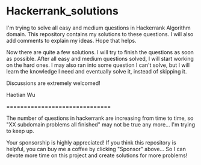 # Hackerrank_solutions
I'm trying to solve all easy and medium questions in Hackerrank Algorithm domain. This repository contains my solutions to these questions. I will also add comments to explain my ideas. Hope that helps.

Now there are quite a few solutions. I will try to finish the questions as soon as possible. After all easy and medium questions solved, I will start working on the hard ones. I may also ran into some question I can't solve, but I will learn the knowledge I need and eventually solve it, instead of skipping it. 

Discussions are extremely welcomed!

Haotian Wu

==============================

The number of questions in hackerrank are increasing from time to time, so "XX subdomain problems all finished" may not be true any more... I'm trying to keep up.

Your sponsorship is highly appreciated! If you think this repository is helpful, you can buy me a coffee by clicking "Sponsor" above... So I can devote more time on this project and create solutions for more problems!
